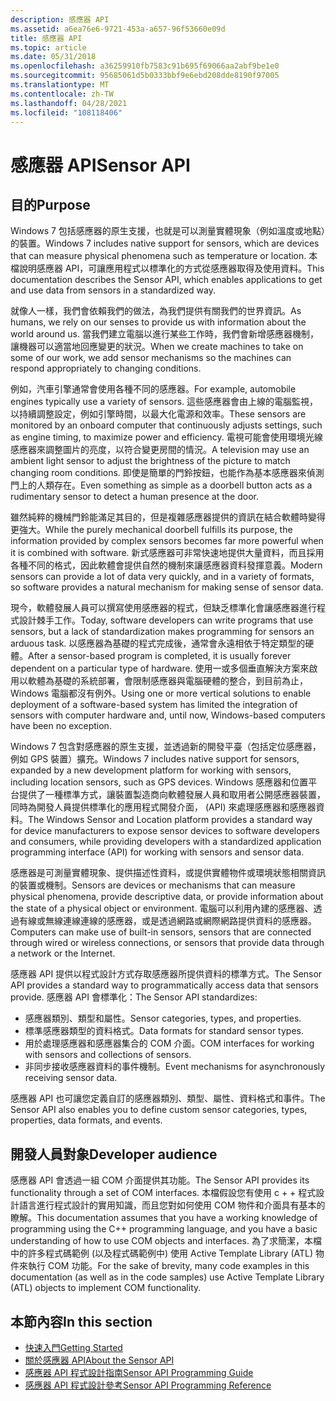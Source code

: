 ```yaml
---
description: 感應器 API
ms.assetid: a6ea76e6-9721-453a-a657-96f53660e09d
title: 感應器 API
ms.topic: article
ms.date: 05/31/2018
ms.openlocfilehash: a36259910fb7583c91b695f69066aa2abf9be1e0
ms.sourcegitcommit: 95685061d5b0333bbf9e6ebd208dde8190f97005
ms.translationtype: MT
ms.contentlocale: zh-TW
ms.lasthandoff: 04/28/2021
ms.locfileid: "108118406"
---
```

# <a name="sensor-api"></a><span data-ttu-id="bb82b-103">感應器 API</span><span class="sxs-lookup"><span data-stu-id="bb82b-103">Sensor API</span></span>

## <a name="purpose"></a><span data-ttu-id="bb82b-104">目的</span><span class="sxs-lookup"><span data-stu-id="bb82b-104">Purpose</span></span>

<span data-ttu-id="bb82b-105">Windows 7 包括感應器的原生支援，也就是可以測量實體現象（例如溫度或地點）的裝置。</span><span class="sxs-lookup"><span data-stu-id="bb82b-105">Windows 7 includes native support for sensors, which are devices that can measure physical phenomena such as temperature or location.</span></span> <span data-ttu-id="bb82b-106">本檔說明感應器 API，可讓應用程式以標準化的方式從感應器取得及使用資料。</span><span class="sxs-lookup"><span data-stu-id="bb82b-106">This documentation describes the Sensor API, which enables applications to get and use data from sensors in a standardized way.</span></span>

<span data-ttu-id="bb82b-107">就像人一樣，我們會依賴我們的做法，為我們提供有關我們的世界資訊。</span><span class="sxs-lookup"><span data-stu-id="bb82b-107">As humans, we rely on our senses to provide us with information about the world around us.</span></span> <span data-ttu-id="bb82b-108">當我們建立電腦以進行某些工作時，我們會新增感應器機制，讓機器可以適當地回應變更的狀況。</span><span class="sxs-lookup"><span data-stu-id="bb82b-108">When we create machines to take on some of our work, we add sensor mechanisms so the machines can respond appropriately to changing conditions.</span></span>

<span data-ttu-id="bb82b-109">例如，汽車引擎通常會使用各種不同的感應器。</span><span class="sxs-lookup"><span data-stu-id="bb82b-109">For example, automobile engines typically use a variety of sensors.</span></span> <span data-ttu-id="bb82b-110">這些感應器會由上線的電腦監視，以持續調整設定，例如引擎時間，以最大化電源和效率。</span><span class="sxs-lookup"><span data-stu-id="bb82b-110">These sensors are monitored by an onboard computer that continuously adjusts settings, such as engine timing, to maximize power and efficiency.</span></span> <span data-ttu-id="bb82b-111">電視可能會使用環境光線感應器來調整圖片的亮度，以符合變更房間的情況。</span><span class="sxs-lookup"><span data-stu-id="bb82b-111">A television may use an ambient light sensor to adjust the brightness of the picture to match changing room conditions.</span></span> <span data-ttu-id="bb82b-112">即使是簡單的門鈴按鈕，也能作為基本感應器來偵測門上的人類存在。</span><span class="sxs-lookup"><span data-stu-id="bb82b-112">Even something as simple as a doorbell button acts as a rudimentary sensor to detect a human presence at the door.</span></span>

<span data-ttu-id="bb82b-113">雖然純粹的機械門鈴能滿足其目的，但是複雜感應器提供的資訊在結合軟體時變得更強大。</span><span class="sxs-lookup"><span data-stu-id="bb82b-113">While the purely mechanical doorbell fulfills its purpose, the information provided by complex sensors becomes far more powerful when it is combined with software.</span></span> <span data-ttu-id="bb82b-114">新式感應器可非常快速地提供大量資料，而且採用各種不同的格式，因此軟體會提供自然的機制來讓感應器資料發揮意義。</span><span class="sxs-lookup"><span data-stu-id="bb82b-114">Modern sensors can provide a lot of data very quickly, and in a variety of formats, so software provides a natural mechanism for making sense of sensor data.</span></span>

<span data-ttu-id="bb82b-115">現今，軟體發展人員可以撰寫使用感應器的程式，但缺乏標準化會讓感應器進行程式設計棘手工作。</span><span class="sxs-lookup"><span data-stu-id="bb82b-115">Today, software developers can write programs that use sensors, but a lack of standardization makes programming for sensors an arduous task.</span></span> <span data-ttu-id="bb82b-116">以感應器為基礎的程式完成後，通常會永遠相依于特定類型的硬體。</span><span class="sxs-lookup"><span data-stu-id="bb82b-116">After a sensor-based program is completed, it is usually forever dependent on a particular type of hardware.</span></span> <span data-ttu-id="bb82b-117">使用一或多個垂直解決方案來啟用以軟體為基礎的系統部署，會限制感應器與電腦硬體的整合，到目前為止，Windows 電腦都沒有例外。</span><span class="sxs-lookup"><span data-stu-id="bb82b-117">Using one or more vertical solutions to enable deployment of a software-based system has limited the integration of sensors with computer hardware and, until now, Windows-based computers have been no exception.</span></span>

<span data-ttu-id="bb82b-118">Windows 7 包含對感應器的原生支援，並透過新的開發平臺（包括定位感應器，例如 GPS 裝置）擴充。</span><span class="sxs-lookup"><span data-stu-id="bb82b-118">Windows 7 includes native support for sensors, expanded by a new development platform for working with sensors, including location sensors, such as GPS devices.</span></span> <span data-ttu-id="bb82b-119">Windows 感應器和位置平台提供了一種標準方式，讓裝置製造商向軟體發展人員和取用者公開感應器裝置，同時為開發人員提供標準化的應用程式開發介面， (API) 來處理感應器和感應器資料。</span><span class="sxs-lookup"><span data-stu-id="bb82b-119">The Windows Sensor and Location platform provides a standard way for device manufacturers to expose sensor devices to software developers and consumers, while providing developers with a standardized application programming interface (API) for working with sensors and sensor data.</span></span>

<span data-ttu-id="bb82b-120">感應器是可測量實體現象、提供描述性資料，或提供實體物件或環境狀態相關資訊的裝置或機制。</span><span class="sxs-lookup"><span data-stu-id="bb82b-120">Sensors are devices or mechanisms that can measure physical phenomena, provide descriptive data, or provide information about the state of a physical object or environment.</span></span> <span data-ttu-id="bb82b-121">電腦可以利用內建的感應器、透過有線或無線連線連線的感應器，或是透過網路或網際網路提供資料的感應器。</span><span class="sxs-lookup"><span data-stu-id="bb82b-121">Computers can make use of built-in sensors, sensors that are connected through wired or wireless connections, or sensors that provide data through a network or the Internet.</span></span>

<span data-ttu-id="bb82b-122">感應器 API 提供以程式設計方式存取感應器所提供資料的標準方式。</span><span class="sxs-lookup"><span data-stu-id="bb82b-122">The Sensor API provides a standard way to programmatically access data that sensors provide.</span></span> <span data-ttu-id="bb82b-123">感應器 API 會標準化：</span><span class="sxs-lookup"><span data-stu-id="bb82b-123">The Sensor API standardizes:</span></span>

-   <span data-ttu-id="bb82b-124">感應器類別、類型和屬性。</span><span class="sxs-lookup"><span data-stu-id="bb82b-124">Sensor categories, types, and properties.</span></span>
-   <span data-ttu-id="bb82b-125">標準感應器類型的資料格式。</span><span class="sxs-lookup"><span data-stu-id="bb82b-125">Data formats for standard sensor types.</span></span>
-   <span data-ttu-id="bb82b-126">用於處理感應器和感應器集合的 COM 介面。</span><span class="sxs-lookup"><span data-stu-id="bb82b-126">COM interfaces for working with sensors and collections of sensors.</span></span>
-   <span data-ttu-id="bb82b-127">非同步接收感應器資料的事件機制。</span><span class="sxs-lookup"><span data-stu-id="bb82b-127">Event mechanisms for asynchronously receiving sensor data.</span></span>

<span data-ttu-id="bb82b-128">感應器 API 也可讓您定義自訂的感應器類別、類型、屬性、資料格式和事件。</span><span class="sxs-lookup"><span data-stu-id="bb82b-128">The Sensor API also enables you to define custom sensor categories, types, properties, data formats, and events.</span></span>

## <a name="developer-audience"></a><span data-ttu-id="bb82b-129">開發人員對象</span><span class="sxs-lookup"><span data-stu-id="bb82b-129">Developer audience</span></span>

<span data-ttu-id="bb82b-130">感應器 API 會透過一組 COM 介面提供其功能。</span><span class="sxs-lookup"><span data-stu-id="bb82b-130">The Sensor API provides its functionality through a set of COM interfaces.</span></span> <span data-ttu-id="bb82b-131">本檔假設您有使用 c + + 程式設計語言進行程式設計的實用知識，而且您對如何使用 COM 物件和介面具有基本的瞭解。</span><span class="sxs-lookup"><span data-stu-id="bb82b-131">This documentation assumes that you have a working knowledge of programming using the C++ programming language, and you have a basic understanding of how to use COM objects and interfaces.</span></span> <span data-ttu-id="bb82b-132">為了求簡潔，本檔中的許多程式碼範例 (以及程式碼範例中) 使用 Active Template Library (ATL) 物件來執行 COM 功能。</span><span class="sxs-lookup"><span data-stu-id="bb82b-132">For the sake of brevity, many code examples in this documentation (as well as in the code samples) use Active Template Library (ATL) objects to implement COM functionality.</span></span>

## <a name="in-this-section"></a><span data-ttu-id="bb82b-133">本節內容</span><span class="sxs-lookup"><span data-stu-id="bb82b-133">In this section</span></span>

-   [<span data-ttu-id="bb82b-134">快速入門</span><span class="sxs-lookup"><span data-stu-id="bb82b-134">Getting Started</span></span>](getting-started.md)
-   [<span data-ttu-id="bb82b-135">關於感應器 API</span><span class="sxs-lookup"><span data-stu-id="bb82b-135">About the Sensor API</span></span>](about-the-sensor-api.md)
-   [<span data-ttu-id="bb82b-136">感應器 API 程式設計指南</span><span class="sxs-lookup"><span data-stu-id="bb82b-136">Sensor API Programming Guide</span></span>](sensor-api-programming-guide.md)
-   [<span data-ttu-id="bb82b-137">感應器 API 程式設計參考</span><span class="sxs-lookup"><span data-stu-id="bb82b-137">Sensor API Programming Reference</span></span>](sensor-api-programming-reference.md)

 

 



